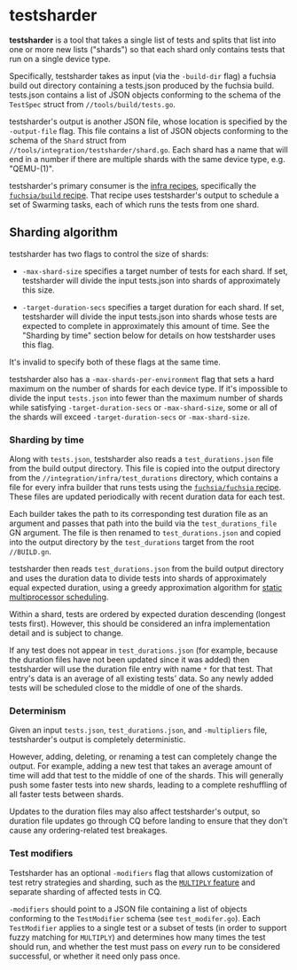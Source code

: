 # testsharder

**testsharder** is a tool that takes a single list of tests and splits that
list into one or more new lists ("shards") so that each shard only contains
tests that run on a single device type.

Specifically, testsharder takes as input (via the `-build-dir` flag) a
fuchsia build out directory containing a tests.json produced by the fuchsia
build. tests.json contains a list of JSON objects conforming to the schema of
the `TestSpec` struct from `//tools/build/tests.go`.

testsharder's output is another JSON file, whose location is specified by the
`-output-file` flag. This file contains a list of JSON objects conforming to
the schema of the `Shard` struct from
`//tools/integration/testsharder/shard.go`. Each shard has a name that will
end in a number if there are multiple shards with the same device type, e.g.
"QEMU-(1)".

testsharder's primary consumer is the
[infra recipes](https://fuchsia.googlesource.com/infra/recipes), specifically
the
[`fuchsia/build` recipe](https://fuchsia.googlesource.com/infra/recipes/+/fbb7310f9df6c98428010fd0b36110fdfe4b9bfa/recipes/fuchsia/build.py#294).
That recipe uses testsharder's output to schedule a set of Swarming tasks,
each of which runs the tests from one shard.

## Sharding algorithm

testsharder has two flags to control the size of shards:

*   `-max-shard-size` specifies a target number of tests for each shard. If set,
    testsharder will divide the input tests.json into shards of approximately
    this size.
    <!-- TODO(https://fxbug.dev/49286): Rename this to `-target-test-count` -->

*   `-target-duration-secs` specifies a target duration for each shard. If set,
    testsharder will divide the input tests.json into shards whose tests are
    expected to complete in approximately this amount of time. See the
    "Sharding by time" section below for details on how testsharder uses this
    flag.

It's invalid to specify both of these flags at the same time.

testsharder also has a `-max-shards-per-environment` flag that sets a hard
maximum on the number of shards for each device type. If it's impossible to
divide the input `tests.json` into fewer than the maximum number of shards
while satisfying `-target-duration-secs` or `-max-shard-size`, some or all of
the shards will exceed `-target-duration-secs` or `-max-shard-size`.

### Sharding by time

Along with `tests.json`, testsharder also reads a `test_durations.json` file
from the build output directory. This file is copied into the output
directory from the `//integration/infra/test_durations` directory, which
contains a file for every infra builder that runs tests using the
[`fuchsia/fuchsia` recipe](https://fuchsia.googlesource.com/infra/recipes/+/fbb7310f9df6c98428010fd0b36110fdfe4b9bfa/recipes/fuchsia/fuchsia.py).
These files are updated periodically with recent duration data for each test.

Each builder takes the path to its corresponding test duration file as an
argument and passes that path into the build via the `test_durations_file` GN
argument. The file is then renamed to `test_durations.json` and copied into
the output directory by the `test_durations` target from the root
`//BUILD.gn`.

testsharder then reads `test_durations.json` from the build output directory
and uses the duration data to divide tests into shards of approximately equal
expected duration, using a greedy approximation algorithm for
[static multiprocessor scheduling](https://en.wikipedia.org/wiki/Multiprocessor_scheduling).

Within a shard, tests are ordered by expected duration descending (longest
tests first). However, this should be considered an infra implementation
detail and is subject to change.

If any test does not appear in `test_durations.json` (for example, because
the duration files have not been updated since it was added) then testsharder
will use the duration file entry with name `*` for that test. That entry's
data is an average of all existing tests' data. So any newly added tests will
be scheduled close to the middle of one of the shards.

### Determinism

Given an input `tests.json`, `test_durations.json`, and `-multipliers` file,
testsharder's output is completely deterministic.

However, adding, deleting, or renaming a test can completely change the
output. For example, adding a new test that takes an average amount of time
will add that test to the middle of one of the shards. This will generally
push some faster tests into new shards, leading to a complete reshuffling of
all faster tests between shards.

Updates to the duration files may also affect testsharder's output, so
duration file updates go through CQ before landing to ensure that they don't
cause any ordering-related test breakages.

### Test modifiers

Testsharder has an optional `-modifiers` flag that allows customization of
test retry strategies and sharding, such as the
[`MULTIPLY` feature](https://fuchsia.dev/fuchsia-src/concepts/testing/testability_rubric#recommended_test_for_flakiness_if_supported)
and separate sharding of affected tests in CQ.

`-modifiers` should point to a JSON file containing a list of objects
conforming to the `TestModifier` schema (see `test_modifer.go`). Each
`TestModifier` applies to a single test or a subset of tests (in order to
support fuzzy matching for `MULTIPLY`) and determines how many times the test
should run, and whether the test must pass on *every* run to be considered
successful, or whether it need only pass once.
